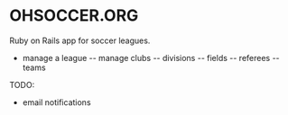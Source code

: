 # OHSOCCER.ORG

Ruby on Rails app for soccer leagues.

- manage a league
-- manage clubs
-- divisions
-- fields
-- referees
-- teams

TODO:

- email notifications

